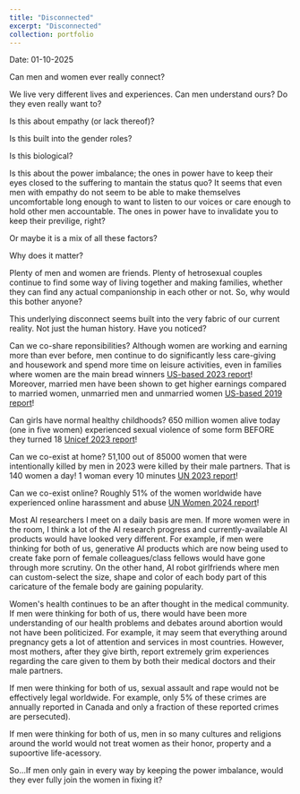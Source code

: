 ```yaml
---
title: "Disconnected"
excerpt: "Disconnected"
collection: portfolio
---
```


Date: 01-10-2025

Can men and women ever really connect?

We live very different lives and experiences. Can men understand ours? Do they even really want to?

Is this about empathy (or lack thereof)? 

Is this built into the gender roles? 

Is this biological?

Is this about the power imbalance; the ones in power have to keep their eyes closed to the suffering to mantain the status quo? It seems that even men with empathy do not seem to be able to make themselves uncomfortable long enough to want to listen to our voices or care enough to hold other men accountable. The ones in power have to invalidate you to keep their previlige, right?

Or maybe it is a mix of all these factors? 





Why does it matter? 




Plenty of men and women are friends. Plenty of hetrosexual couples continue to find some way of living together and making families, whether they can find any actual companionship in each other or not. So, why would this bother anyone?



This underlying disconnect seems built into the very fabric of our current reality. Not just the human history. Have you noticed?





Can we co-share reponsibilities? Although women are working and earning more than ever before, men continue to do significantly less care-giving and housework and spend more time on leisure activities, even in families where women are the main bread winners [US-based 2023 report](https://www.pewresearch.org/social-trends/2023/04/13/in-a-growing-share-of-u-s-marriages-husbands-and-wives-earn-about-the-same/)! Moreover, married men have been shown to get higher earnings compared to married women, unmarried men and unmarried women [US-based 2019 report](https://www.stlouisfed.org/publications/regional-economist/second-quarter-2019/earnings-gap-marital-status-race-gender)!
  

Can girls have normal healthy childhoods? 650 million women alive today (one in five women) experienced sexual violence of some form BEFORE they turned 18 [Unicef 2023 report](https://www.reuters.com/world/one-eight-girls-women-raped-or-sexually-assaulted-before-age-18-unicef-says-2024-10-10/)!

Can we co-exist at home? 51,100 out of 85000 women that were intentionally killed by men in 2023 were killed by their male partners. That is 140 women a day! 1 woman every 10 minutes [UN 2023 report](https://www.unwomen.org/en/digital-library/publications/2024/11/femicides-in-2023-global-estimates-of-intimate-partner-family-member-femicides)! 

Can we co-exist online? Roughly 51% of the women worldwide have experienced online harassment and abuse [UN Women 2024 report](https://knowledge.unwomen.org/en/articles/facts-and-figures/facts-and-figures-ending-violence-against-women)!



Most AI researchers I meet on a daily basis are men. If more women were in the room, I think a lot of the AI research progress and currently-available AI products would have looked very different. For example, if men were thinking for both of us, generative AI products which are now being used to create fake porn of female colleagues/class fellows would have gone through more scrutiny. On the other hand, AI robot girlfriends where men can custom-select the size, shape and color of each body part of this caricature of the female body are gaining popularity. 



Women's health continues to be an after thought in the medical community. If men were thinking for both of us, there would have been more understanding of our health problems and debates around abortion would not have been politicized. For example, it may seem that everything around pregnancy gets a lot of attention and services in most countries. However, most mothers, after they give birth, report extremely grim experiences regarding the care given to them by both their medical doctors and their male partners.   



If men were thinking for both of us, sexual assault and rape would not be effectively legal worldwide. For example, only 5% of these crimes are annually reported in Canada and only a fraction of these reported crimes are persecuted). 


If men were thinking for both of us, men in so many cultures and religions around the world would not treat women as their honor, property and a supoortive life-acessory. 



So...If men only gain in every way by keeping the power imbalance, would they ever fully join the women in fixing it?

